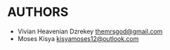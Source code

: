 # AUTHORS

* Vivian Heavenian Dzrekey <themrsgod@gmail.com>
* Moses Kisya <kisyamoses12@outlook.com>

